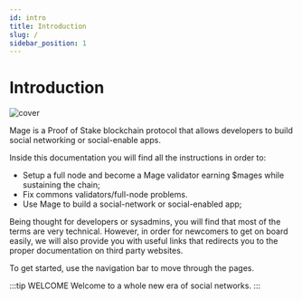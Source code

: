 ```yaml
---
id: intro
title: Introduction
slug: /
sidebar_position: 1
---
```

# Introduction

![cover](/assets/cover.png)

Mage is a Proof of Stake blockchain protocol that allows developers to build social networking or social-enable apps.   

Inside this documentation you will find all the instructions in order to:

- Setup a full node and become a Mage validator earning $mages while sustaining the chain;
- Fix commons validators/full-node problems.
- Use Mage to build a social-network or social-enabled app;

Being thought for developers or sysadmins, you will find that most of the terms are very technical. However, in order for newcomers to get on board easily, we will also provide you with useful links that redirects you to the proper documentation on third party websites.

To get started, use the navigation bar to move through the pages.

:::tip WELCOME
Welcome to a whole new era of social networks.
:::
